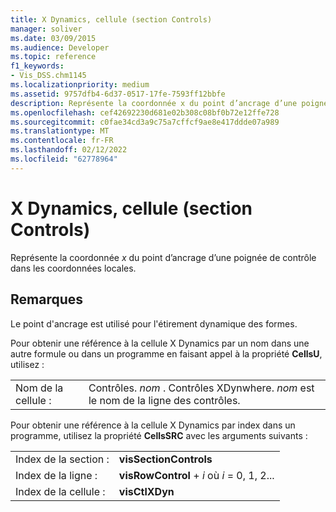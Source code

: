 ```yaml
---
title: X Dynamics, cellule (section Controls)
manager: soliver
ms.date: 03/09/2015
ms.audience: Developer
ms.topic: reference
f1_keywords:
- Vis_DSS.chm1145
ms.localizationpriority: medium
ms.assetid: 9757dfb4-6d37-0517-17fe-7593ff12bbfe
description: Représente la coordonnée x du point d’ancrage d’une poignée de contrôle dans les coordonnées locales.
ms.openlocfilehash: cef42692230d681e02b308c08bf0b72e12ffe728
ms.sourcegitcommit: c0fae34cd3a9c75a7cffcf9ae8e417ddde07a989
ms.translationtype: MT
ms.contentlocale: fr-FR
ms.lasthandoff: 02/12/2022
ms.locfileid: "62778964"
---
```

# <a name="x-dynamics-cell-controls-section"></a>X Dynamics, cellule (section Controls)

Représente la coordonnée  *x*  du point d’ancrage d’une poignée de contrôle dans les coordonnées locales. 
  
## <a name="remarks"></a>Remarques

Le point d'ancrage est utilisé pour l'étirement dynamique des formes.
  
Pour obtenir une référence à la cellule X Dynamics par un nom dans une autre formule ou dans un programme en faisant appel à la propriété **CellsU**, utilisez : 
  
|||
|:-----|:-----|
| Nom de la cellule :  <br/> | Contrôles.  *nom*  . Contrôles XDynwhere.  *nom*  est le nom de la ligne des contrôles. |
   
Pour obtenir une référence à la cellule X Dynamics par index dans un programme, utilisez la propriété **CellsSRC** avec les arguments suivants : 
  
|||
|:-----|:-----|
| Index de la section :  <br/> |**visSectionControls** <br/> |
| Index de la ligne :  <br/> |**visRowControl** +   *i* où *i* = 0, 1, 2... |
| Index de la cellule :  <br/> |**visCtlXDyn** <br/> |
   

